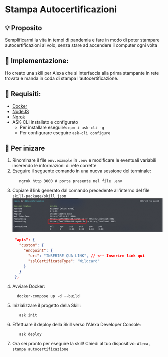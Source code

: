 # Stampa Autocertificazioni

## 💡 Proposito

Semplificarmi la vita in tempi di pandemia e fare in modo di poter stampare autocertificazioni al volo, senza stare ad
accendere il computer ogni volta

## 📝 Implementazione:

Ho creato una skill per Alexa che si interfaccia alla prima stampante in rete trovata e manda in coda di stampa
l'autocertificazione.

## 🌱 Requisiti:

* [Docker](https://www.docker.com/)
* [NodeJS](https://nodejs.org/)
* [Ngrok](https://ngrok.com/)
* ASK-CLI installato e configurato
  * Per installare eseguire: `npm i ask-cli -g`
  * Per configurare eseguire `ask-cli configure`

## 🔰 Per inizare

1) Rinominare il file `env.example` in `.env` e modificare le eventuali variabili inserendo le informazioni di rete
   corrette
2) Eseguire il seguente comando in una nuova sessione del terminale:
      ```shell
         ngrok http 3000 # porta presente nel file .env
      ```
3) Copiare il link generato dal comando precedente all'interno del file `skill-package/skill.json`
   ![img.png](image/img.png)
   ```json
    "apis": {
      "custom": {
        "endpoint": {
          "uri": "INSERIRE QUA LINK", // <-- Inserire link qui
          "sslCertificateType": "Wildcard"
        }
      }
    },
   ```
3) Avviare Docker:
    ```shell
      docker-compose up -d --build
    ```
4) Inizializzare il progetto della Skill:
   ```shell
      ask init
   ```
5) Effettuare il deploy della Skill verso l'Alexa Developer Console:
   ```shell
      ask deploy
   ```
6) Ora sei pronto per eseguire la skill! Chiedi al tuo dispositivo:
   ```Alexa, stampa autocertificazione```

